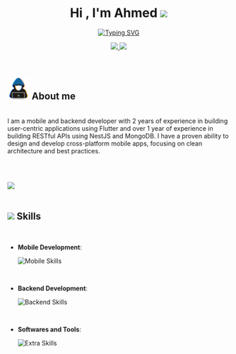 <h1 align="center"><b>Hi , I'm Ahmed </b><img src="https://media.giphy.com/media/hvRJCLFzcasrR4ia7z/giphy.gif" width="35"></h1>
<!--  -->
<p align="center">
<a href="https://git.io/typing-svg"><img src="https://readme-typing-svg.demolab.com?font=Noto+Serif&weight=500&size=25&letterSpacing=2px&duration=2500&pause=300&color=FFBF00&background=36454F00&center=true&vCenter=true&random=true&width=435&lines=Flutter+%7C+NestJs+Developer" alt="Typing SVG" /></a>
    


<p align="center">
    <a href="https://dev.to/rechidiahmed">
    <img src="https://skillicons.dev/icons?i=devto&theme=dark" />
  </a>
  <a href="https://www.linkedin.com/in/rechidiahmed">
    <img src="https://skillicons.dev/icons?i=linkedin&theme=dark" />
  </a>

</p>
    
<br>



## <picture><img src = "https://github.com/0xAbdulKhalid/0xAbdulKhalid/raw/main/assets/mdImages/about_me.gif" width = 50px></picture> **About me**

<br>
I am a mobile and backend developer with 2 years of experience in building user-centric applications using Flutter and over 1 year of experience in building RESTful APIs using NestJS and MongoDB. I have a proven ability to design and develop cross-platform mobile apps, focusing on clean architecture and best practices.

<br><br>

<img src="https://user-images.githubusercontent.com/73097560/115834477-dbab4500-a447-11eb-908a-139a6edaec5c.gif"><br><br>

## <img src="https://media2.giphy.com/media/QssGEmpkyEOhBCb7e1/giphy.gif?cid=ecf05e47a0n3gi1bfqntqmob8g9aid1oyj2wr3ds3mg700bl&rid=giphy.gif" width ="25"><b> Skills</b>
<br>

<p align="center">

- **Mobile Development**:
    
    ![Mobile Skills](https://skillicons.dev/icons?i=flutter,dart&theme=dark)
  
<br>  

- **Backend Development**:
    
    ![Backend Skills](https://skillicons.dev/icons?i=js,ts,express,nestjs,mongodb&theme=dark)

  <br>

- **Softwares and Tools**:
  
    ![Extra Skills](https://skillicons.dev/icons?i=github,docker,figma,githubactions,linux,vscode,postman&theme=dark)
  

<br>  
